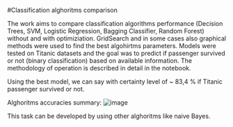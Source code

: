 #Classification alghoritms comparison

The work aims to compare classification algorithms performance (Decision Trees, SVM, Logistic Regression, Bagging Classifier, Random Forest) without and with optimiziation. GridSearch and in some cases also graphical methods were used to find the best algohirtms parameters. Models were tested on Titanic datasets and the goal was to predict if passenger survived or not (binary classification) based on available information. The methodology of operation is described in detail in the notebook. 

Using the best model, we can say with certainty level of ~ 83,4 % if Titanic passenger survived or not.

Alghoritms accuracies summary:
![image](https://user-images.githubusercontent.com/115831899/218685130-10a5fb23-fcad-4b0c-a6a9-cd9570d185d1.png)

This task can be developed by using other alghoritms like naive Bayes.
